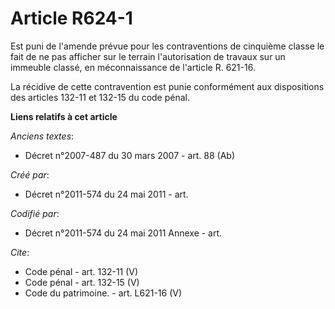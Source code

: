 # Article R624-1

Est puni de l'amende prévue pour les contraventions de cinquième classe le fait de ne pas afficher sur le terrain
l'autorisation de travaux sur un immeuble classé, en méconnaissance de l'article R. 621-16. 

La récidive de cette contravention est punie conformément aux dispositions des articles 132-11 et 132-15 du code pénal.

**Liens relatifs à cet article**

_Anciens textes_:

  - Décret n°2007-487 du 30 mars 2007 - art. 88 (Ab)

_Créé par_:

  - Décret n°2011-574 du 24 mai 2011  - art.

_Codifié par_:

  - Décret n°2011-574 du 24 mai 2011 Annexe - art.

_Cite_:

  - Code pénal - art. 132-11 (V)
  - Code pénal - art. 132-15 (V)
  - Code du patrimoine. - art. L621-16 (V)
